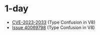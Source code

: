 # 1-day

- [CVE-2023-2033](./CVE-2023-2033) (Type Confusion in V8)
- [Issue 40069798](./Issue%2040069798) (Type Confusion in V8)
